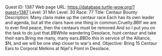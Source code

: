 Quest ID: 1387
Web page URL: https://database.turtle-wow.org/?quest=1387
Level: 31
Min Level: 30
Race: 77
Title: Centaur Bounty
Description: Many clans make up the centaur race.Each has its own leader and agenda, but all the clans have one thing in common.Cruelty.$B$BIf we are to ever find peace, then the centaurs must be removed.And so I put you on the task to do just that.$B$BWhile wandering Desolace, hunt centaur and take their ears.Bring me many, many ears.$B$BDo this in service of the Alliance, $N, and we will be one step closer to war's end.
Objective: Bring 15 Centaur Ears to Corporal Melkins at Nijel's Point in Desolace.
